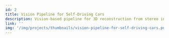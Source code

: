 ```yaml
--- 
id: 2
title: Vision Pipeline for Self-Driving Cars
description: Vision-based pipeline for 3D reconstruction from stereo input. Components included a SLAM module and several task-specific neural networks for e.g. depth estimation and semantic segmentation. This project was a part of my dissertation and is currently being extended to an open-source framework. 
link: ''
img: '/img/projects/thumbnails/vision-pipeline-for-self-driving-cars.png'
---
```













